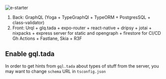 ![e-starter](https://github.com/T-Damer/expo-starter/assets/49658988/4020809f-eef8-4b4e-aba1-ca3e94972c76)

1. Back: GraphQL (Yoga + TypeGraphQl + TypeORM + PostgresSQL + class-validator)
2. Front: Urql + glq.tada + expo-router + react-native + dripsy + jotai + nixpacks + express server for static and opengraph + firestore for CI/CD Gh Actions + Fastlane, Skia + R3F

## Enable gql.tada

In order to get hints from `gql.tada` about types of stuff from the server, you may want to change `schema` URL in `tsconfig.json`
